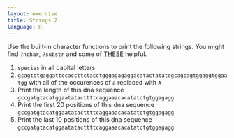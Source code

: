 ```yaml
---
layout: exercise
title: Strings 2
language: R
---
```


Use the built-in character functions to print the following strings.
You might find `?nchar`, `?substr` and some of [THESE](http://statmethods.net/management/functions.html) helpful.


1. `species` in all capital letters
2. `gcagtctgaggattccaccttctacctgggagagaggacatactatatcgcagcagtggaggtggaatgg`
    with all of the occurences of `a` replaced with `A`
3.  Print the length of this dna sequence `gccgatgtacatggaatatacttttcaggaaacacatatctgtggagagg`
4.  Print the first 20 positions of this dna sequence `gccgatgtacatggaatatacttttcaggaaacacatatctgtggagagg`
5.  Print the last 10 positions of this dna sequence `gccgatgtacatggaatatacttttcaggaaacacatatctgtggagagg`

